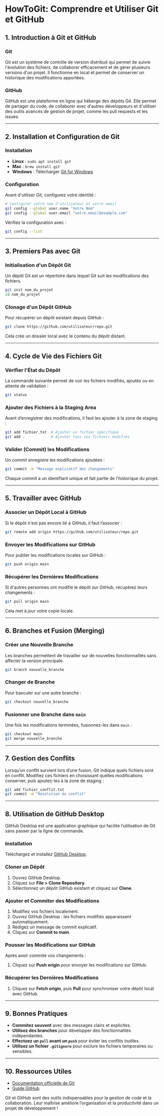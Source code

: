 # HowToGit: Comprendre et Utiliser Git et GitHub

## 1. Introduction à Git et GitHub

### Git
Git est un système de contrôle de version distribué qui permet de suivre l'évolution des fichiers, de collaborer efficacement et de gérer plusieurs versions d'un projet. Il fonctionne en local et permet de conserver un historique des modifications apportées.

### GitHub
GitHub est une plateforme en ligne qui héberge des dépôts Git. Elle permet de partager du code, de collaborer avec d'autres développeurs et d'utiliser des outils avancés de gestion de projet, comme les pull requests et les issues.

---

## 2. Installation et Configuration de Git

### Installation
- **Linux** : `sudo apt install git`
- **Mac** : `brew install git`
- **Windows** : Télécharger [Git for Windows](https://git-scm.com/download/win)

### Configuration
Avant d'utiliser Git, configurez votre identité :
```sh
# Configurer votre nom d'utilisateur et votre email
git config --global user.name "Votre Nom"
git config --global user.email "votre.email@example.com"
```

Vérifiez la configuration avec :
```sh
git config --list
```

---

## 3. Premiers Pas avec Git

### Initialisation d'un Dépôt Git
Un dépôt Git est un répertoire dans lequel Git suit les modifications des fichiers.
```sh
git init nom_du_projet
cd nom_du_projet
```

### Clonage d'un Dépôt GitHub
Pour récupérer un dépôt existant depuis GitHub :
```sh
git clone https://github.com/utilisateur/repo.git
```
Cela crée un dossier local avec le contenu du dépôt distant.

---

## 4. Cycle de Vie des Fichiers Git

### Vérifier l'État du Dépôt
La commande suivante permet de voir les fichiers modifiés, ajoutés ou en attente de validation :
```sh
git status
```

### Ajouter des Fichiers à la Staging Area
Avant d’enregistrer des modifications, il faut les ajouter à la zone de staging :
```sh
git add fichier.txt  # Ajouter un fichier spécifique
git add .            # Ajouter tous les fichiers modifiés
```

### Valider (Commit) les Modifications
Un commit enregistre les modifications ajoutées :
```sh
git commit -m "Message explicatif des changements"
```
Chaque commit a un identifiant unique et fait partie de l'historique du projet.

---

## 5. Travailler avec GitHub

### Associer un Dépôt Local à GitHub
Si le dépôt n'est pas encore lié à GitHub, il faut l’associer :
```sh
git remote add origin https://github.com/utilisateur/repo.git
```

### Envoyer les Modifications sur GitHub
Pour publier les modifications locales sur GitHub :
```sh
git push origin main
```

### Récupérer les Dernières Modifications
Si d'autres personnes ont modifié le dépôt sur GitHub, récupérez leurs changements :
```sh
git pull origin main
```
Cela met à jour votre copie locale.

---

## 6. Branches et Fusion (Merging)

### Créer une Nouvelle Branche
Les branches permettent de travailler sur de nouvelles fonctionnalités sans affecter la version principale.
```sh
git branch nouvelle_branche
```

### Changer de Branche
Pour basculer sur une autre branche :
```sh
git checkout nouvelle_branche
```

### Fusionner une Branche dans `main`
Une fois les modifications terminées, fusionnez-les dans `main` :
```sh
git checkout main
git merge nouvelle_branche
```

---

## 7. Gestion des Conflits

Lorsqu’un conflit survient lors d’une fusion, Git indique quels fichiers sont en conflit. Modifiez ces fichiers en choisissant quelles modifications conserver, puis ajoutez-les à la zone de staging :
```sh
git add fichier_conflit.txt
git commit -m "Résolution du conflit"
```

---

## 8. Utilisation de GitHub Desktop
GitHub Desktop est une application graphique qui facilite l’utilisation de Git sans passer par la ligne de commande.

### Installation
Téléchargez et installez [GitHub Desktop](https://desktop.github.com/).

### Cloner un Dépôt
1. Ouvrez GitHub Desktop.
2. Cliquez sur **File > Clone Repository**.
3. Sélectionnez un dépôt GitHub existant et cliquez sur **Clone**.

### Ajouter et Commiter des Modifications
1. Modifiez vos fichiers localement.
2. Ouvrez GitHub Desktop : les fichiers modifiés apparaissent automatiquement.
3. Rédigez un message de commit explicatif.
4. Cliquez sur **Commit to main**.

### Pousser les Modifications sur GitHub
Après avoir commité vos changements :
1. Cliquez sur **Push origin** pour envoyer les modifications sur GitHub.

### Récupérer les Dernières Modifications
1. Cliquez sur **Fetch origin**, puis **Pull** pour synchroniser votre dépôt local avec GitHub.

---

## 9. Bonnes Pratiques
- **Commitez souvent** avec des messages clairs et explicites.
- **Utilisez des branches** pour développer des fonctionnalités indépendantes.
- **Effectuez un `pull` avant un `push`** pour éviter les conflits inutiles.
- **Utilisez un fichier `.gitignore`** pour exclure les fichiers temporaires ou sensibles.

---

## 10. Ressources Utiles
- [Documentation officielle de Git](https://git-scm.com/doc)
- [Guide GitHub](https://docs.github.com/en/get-started)

Git et GitHub sont des outils indispensables pour la gestion de code et la collaboration. Leur maîtrise améliore l’organisation et la productivité dans un projet de développement !